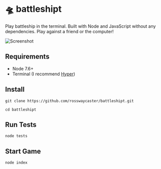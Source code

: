 # 🛸 battleshipt

Play battleship in the terminal. Built with Node and JavaScript without any dependencies. Play against a friend or the computer!

![Screenshot](https://file-szqojywfkg.now.sh/)

## Requirements

- Node 7.6+
- Terminal (I recommend [Hyper](https://hyper.is/))

## Install

`git clone https://github.com/rosswaycaster/battleshipt.git`

`cd battleshipt`

## Run Tests

`node tests`

## Start Game

`node index`
